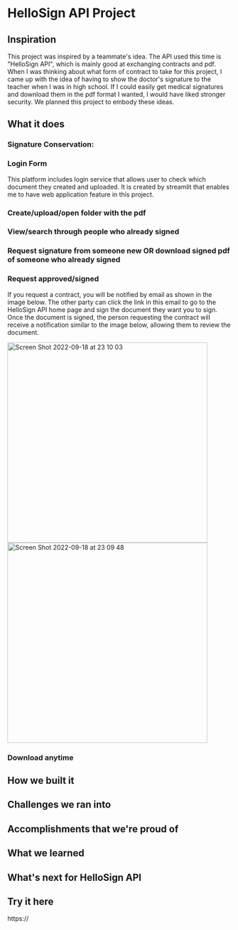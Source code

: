 # HelloSign API Project

## Inspiration

This project was inspired by a teammate's idea. The API used this time is "HelloSign API", which is mainly good at exchanging contracts and pdf. When I was thinking about what form of contract to take for this project, I came up with the idea of having to show the doctor's signature to the teacher when I was in high school. If I could easily get medical signatures and download them in the pdf format I wanted, I would have liked stronger security. We planned this project to embody these ideas.

## What it does
### Signature Conservation:

### Login Form
This platform includes login service that allows user to check which document they created and uploaded. It is created by streamlit that enables me to have web application feature in this project. 

### Create/upload/open folder with the pdf

### View/search through people who already signed

### Request signature from someone new OR download signed pdf of someone who already signed

### Request approved/signed
If you request a contract, you will be notified by email as shown in the image below. The other party can click the link in this email to go to the HelloSign API home page and sign the document they want you to sign. Once the document is signed, the person requesting the contract will receive a notification similar to the image below, allowing them to review the document.

<img width="450" alt="Screen Shot 2022-09-18 at 23 10 03" src="https://user-images.githubusercontent.com/103382369/190958577-74e267ed-3a93-473c-a922-10c5458d7650.png">

<img width="450" alt="Screen Shot 2022-09-18 at 23 09 48" src="https://user-images.githubusercontent.com/103382369/190958573-b986d39b-9b2e-46ee-b9db-7a77135b5a73.png">



### Download anytime


## How we built it
## Challenges we ran into
## Accomplishments that we're proud of
## What we learned
## What's next for HelloSign API
## Try it here

https://
